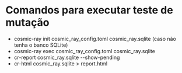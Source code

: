 # Comandos para executar teste de mutação
- cosmic-ray init cosmic_ray_config.toml cosmic_ray.sqlite (caso não tenha o banco SQLite)
- cosmic-ray exec cosmic_ray_config.toml cosmic_ray.sqlite
- cr-report cosmic_ray.sqlite --show-pending
- cr-html cosmic_ray.sqlite > report.html